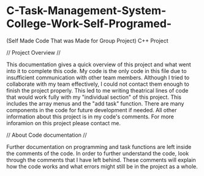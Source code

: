 # C-Task-Management-System-College-Work-Self-Programed-

(Self Made Code That was Made for Group Project) C++ Project

// Project Overview // 

This documentation gives a quick overview of this project and what went into it to complete this code. My code is the only code in this file due to insufficient communication with other team members. Although I tried to collaborate with my team effectively, I could not contact them enough to finish the project properly. This led to me writing theatrical lines of code that would work fully with my "individual section" of this project. This includes the array menus and the "add task" function. There are many components in the code for future development if needed. All other information about this project is in my code's comments. For more inforamion on this project please contact me. 

// About Code documentation //

Further documentation on programming and task functions are left inside the comments of the code. In order to further understand the code, look through the comments that I have left behind. These comments will explain how the code works and what errors might still be in the project as a whole.
